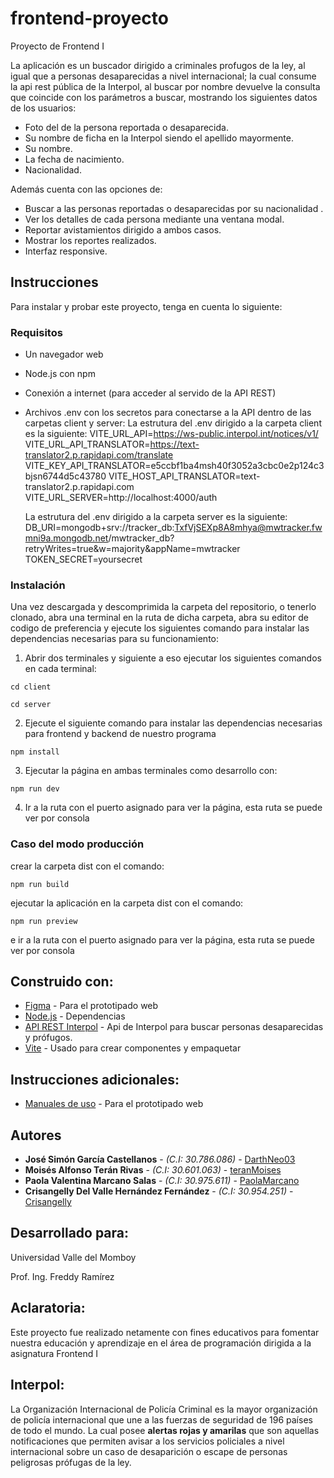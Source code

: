 # frontend-proyecto
Proyecto de Frontend I

La aplicación es un buscador dirigido a criminales profugos de la ley, al igual que a personas desaparecidas a nivel internacional; la cual consume la api rest pública de la Interpol, al buscar por nombre devuelve la consulta que coincide con los parámetros a buscar, mostrando los siguientes datos de los usuarios:

* Foto del de la persona reportada o desaparecida.
* Su nombre de ficha en la Interpol siendo el apellido mayormente. 
* Su nombre. 
* La fecha de nacimiento.
* Nacionalidad.

Además cuenta con las opciones de: 

* Buscar a las personas reportadas o desaparecidas por su nacionalidad . 
* Ver los detalles de cada persona mediante una ventana modal.
* Reportar avistamientos dirigido a ambos casos.
* Mostrar los reportes realizados.
* Interfaz responsive.


## Instrucciones

Para instalar y probar este proyecto, tenga en cuenta lo siguiente:

### Requisitos

*	Un navegador web
*	Node.js con npm
*	Conexión a internet (para acceder al servido de la API REST)
* Archivos .env con los secretos para conectarse a la API dentro de las carpetas client y server:
  La estrutura del .env dirigido a la carpeta client es la siguiente:
VITE_URL_API=https://ws-public.interpol.int/notices/v1/
VITE_URL_API_TRANSLATOR=https://text-translator2.p.rapidapi.com/translate
VITE_KEY_API_TRANSLATOR=e5ccbf1ba4msh40f3052a3cbc0e2p124c3bjsn6744d5c43780
VITE_HOST_API_TRANSLATOR=text-translator2.p.rapidapi.com
VITE_URL_SERVER=http://localhost:4000/auth

    La estrutura del .env dirigido a la carpeta server es la siguiente:
DB_URI=mongodb+srv://tracker_db:TxfVjSEXp8A8mhya@mwtracker.fwmni9a.mongodb.net/mwtracker_db?retryWrites=true&w=majority&appName=mwtracker
TOKEN_SECRET=yoursecret

### Instalación

Una vez descargada y descomprimida la carpeta del repositorio, o tenerlo clonado, abra una terminal en la ruta de dicha carpeta, abra su editor de codigo de preferencia y ejecute los siguientes comando para instalar las dependencias necesarias para su funcionamiento:

1. Abrir dos terminales y siguiente a eso ejecutar los siguientes comandos en cada terminal:

```
cd client
```
```
cd server
```
2. Ejecute el siguiente comando para instalar las dependencias necesarias para frontend y backend de nuestro programa

```
npm install
```

3. Ejecutar la página en ambas terminales como desarrollo con:

```
npm run dev
```

4. Ir a la ruta con el puerto asignado para ver la página, esta ruta se puede ver por consola


### Caso del modo producción 

crear la carpeta dist con el comando:

```
npm run build
```

ejecutar la aplicación en la carpeta dist con el comando:

```
npm run preview
```

e ir a la ruta con el puerto asignado para ver la página, esta ruta se puede ver por consola



## Construido con:

* [Figma](https://www.figma.com/file/hnGNc3peh2HlhEIAlEiFEW/Proyecto-Final?type=design&node-id=0%3A1&mode=design&t=DA4KiR9hPnfWuSLG-1) - Para el prototipado web
* [Node.js](https://nodejs.org/en) - Dependencias
* [API REST Interpol](https://interpol.api.bund.dev/) - Api de Interpol para buscar personas desaparecidas y prófugos.
* [Vite](https://vitejs.dev/) - Usado para crear componentes y empaquetar


## Instrucciones adicionales:

* [Manuales de uso](https://drive.google.com/drive/folders/1aeiQ0ILpyWXOAJgG9p_YWaIZZP8IFJU0?usp=sharing) - Para el prototipado web

## Autores

* **José Simón García Castellanos** - *(C.I: 30.786.086)* - [DarthNeo03](https://github.com/DarthNeo03)
* **Moisés Alfonso Terán Rivas** - *(C.I: 30.601.063)* - [teranMoises](https://github.com/teranMoises)
* **Paola Valentina Marcano Salas** - *(C.I: 30.975.611)* - [PaolaMarcano](https://github.com/PaolaMarcano)
* **Crisangelly Del Valle Hernández Fernández** - *(C.I: 30.954.251)* - [Crisangelly](https://github.com/Crisangelly)

## Desarrollado para:

Universidad Valle del Momboy

Prof. Ing. Freddy Ramírez

## Aclaratoria:
Este proyecto fue realizado netamente con fines educativos para fomentar nuestra educación y aprendizaje en el área de programación dirigida a la asignatura Frontend I

## Interpol: 
La Organización Internacional de Policía Criminal es la mayor organización de policía internacional que une a las fuerzas de seguridad de 196 países de todo el mundo. La cual posee <b>alertas rojas y amarilas</b> que son aquellas notificaciones que permiten avisar a los servicios policiales a nivel internacional sobre un caso de desaparición o escape de personas peligrosas prófugas de la ley.